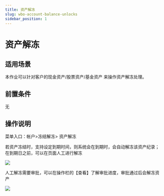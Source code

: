```yaml
---
title: 资产解冻
slug: wbo-account-balance-unlocks
sidebar_position: 1
---
```



# 资产解冻

## 适用场景

本作业可以针对客户的现金资产/股票资产/基金资产 来操作资产解冻处理。

## 前置条件

无

## 操作说明

菜单入口：帐户&gt;冻结解冻&gt; 资产解冻

若资产冻结时，支持设定到期时间，则系统会在到期时，会自动解冻该资产纪录；在到期日之前，可以在页面人工进行解冻

<img src="/assets/QucWbyE8wo5IW4xS5WncKNxNntg.png"/>

人工解冻需要审批，可以在操作栏的【查看】了解审批进度，审批通过后会解冻资产

<img src="/assets/KQLTbucvho27kVxvjyrckJHXnfe.png"/>

